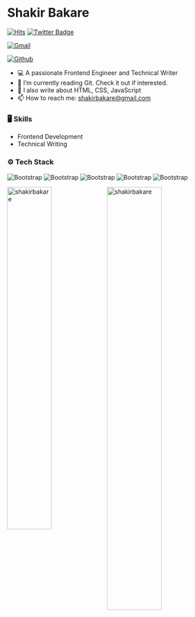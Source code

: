# Shakir Bakare

[![Hits](https://hits.seeyoufarm.com/api/count/incr/badge.svg?url=https%3A%2F%2Fgithub.com%2Fshakirbakare%2Fshakirbakare&count_bg=%2379C83D&title_bg=%23555555&icon=&icon_color=%23E7E7E7&title=Profile+Views&edge_flat=false)](https://hits.seeyoufarm.com)
[![Twitter Badge](https://img.shields.io/badge/-Twitter-1da1f2?labelColor=1da1f2&logo=twitter&logoColor=white&link=https://twitter.com/shakirbakare)](https://twitter.com/shakirbakare)


[![Gmail](https://img.shields.io/badge/-Gmail-c14438?style=flat&logo=Gmail&logoColor=white)](mailto:shakirolabakare@gmail.com)

[![Github](https://img.shields.io/github/followers/shakirbakare?label=Follow&style=social)](https://github.com/shakirbakare)

- 💻 A passionate Frontend Engineer and Technical Writer
- 🤔 I’m currently reading Git. Check it out if interested.
- 🌱 I also write about HTML, CSS, JavaScript
- 📫 How to reach me: shakirbakare@gmail.com


### 🖥 Skills

- Frontend Development
- Technical Writing
### ⚙️ Tech Stack

![Bootstrap](https://img.shields.io/badge/-HTML-05122A?style=flat-square&logo=HTML&color=353535) ![Bootstrap](https://img.shields.io/badge/-CSS-05122A?style=flat-square&logo=CSS&color=353535) ![Bootstrap](https://img.shields.io/badge/-JavaScript-05122A?style=flat-square&logo=JavaScript&color=353535) ![Bootstrap](https://img.shields.io/badge/-NodeJs-05122A?style=flat-square&logo=NodeJs&color=353535) ![Bootstrap](https://img.shields.io/badge/-Sass-05122A?style=flat-square&logo=Sass&color=353535)

<div>
  <img width="45%" align="left" src="https://github-readme-stats.vercel.app/api/top-langs?username=shakirbakare&show_icons=true&locale=en&layout=compact" alt="shakirbakare" />
  <img width="50%"  src="https://github-readme-streak-stats.herokuapp.com/?user=shakirbakare&" alt="shakirbakare" />
</div>
